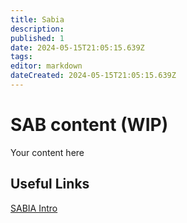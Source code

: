 ```yaml
---
title: Sabia
description: 
published: 1
date: 2024-05-15T21:05:15.639Z
tags: 
editor: markdown
dateCreated: 2024-05-15T21:05:15.639Z
---
```


# SAB content (WIP)
Your content here

## Useful Links

[SABIA Intro](/Beamlines/Sabia/sab_intro.md)